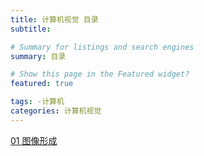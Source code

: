 ```yaml
---
title: 计算机视觉 目录
subtitle: 

# Summary for listings and search engines
summary: 目录

# Show this page in the Featured widget?
featured: true

tags: -计算机
categories: 计算机视觉
---
```


[01 图像形成](https://penway.cn/post/computer-vision/1-image-formation/)

